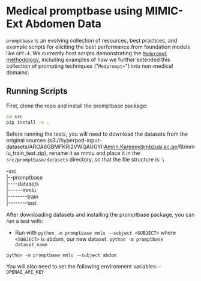 # Medical promptbase using MIMIC-Ext Abdomen Data

`promptbase` is an evolving collection of resources, best practices, and example scripts for eliciting the best performance from foundation models like `GPT-4`. We currently host scripts demonstrating the [`Medprompt` methodology](https://arxiv.org/abs/2311.16452), including examples of how we further extended this collection of prompting techniques ("`Medprompt+`") into non-medical domains: 

## Running Scripts

First, clone the repo and install the promptbase package:

```bash
cd src
pip install -e .
```
Before running the tests, you will need to download the datasets from the original sources (s3://hyperpod-input-datasets/AROA6GBMFKRI2VWQAUGYI:Amrin.Kareem@mbzuai.ac.ae/fil/mmlu_train_test.zip), rename it as mmlu and place it in the `src/promptbase/datasets` directory, so that the file structure is:  \

-src  
|--promptbase  
     |----datasets   
          |------mmlu  
               |--------train  
               |--------test

After downloading datasets and installing the promptbase package, you can run a test with:
 - Run with `python -m promptbase mmlu --subject <SUBJECT>` where `<SUBJECT>` is abdom, our new dataset.
`python -m promptbase dataset_name`


`python -m promptbase mmlu --subject abdom`

You will also need to set the following environment variables:
      - `OPENAI_API_KEY`






